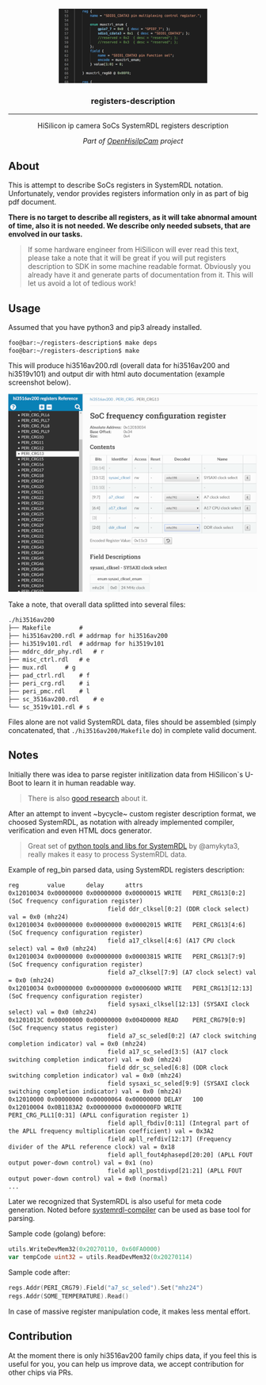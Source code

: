 <p align="center">
 <img src="images/systemrdl300.png" alt="registers-description-systemdrl">
</p>

<h3 align="center">registers-description</h3>

---

<p align="center">HiSilicon ip camera SoCs SystemRDL registers description</p>
<p align="center"><em>Part of <a href="https://www.openhisiipcam.org">OpenHisiIpCam</a> project</em></p>

## About

This is attempt to describe SoCs registers in SystemRDL notation. 
Unfortunately, vendor provides registers information only in as part of big pdf document.

**There is no target to describe all registers, as it will take abnormal amount of time, also it is not needed. 
We describe only needed subsets, that are envolved in our tasks.**

> If some hardware engineer from HiSilicon will ever read this text, please take a note
> that it will be great if you will put registers description to SDK in some machine readable format.
> Obviously you already have it and generate parts of documentation from it. 
> This will let us avoid a lot of tedious work!

## Usage

Assumed that you have python3 and pip3 already installed.

```console
foo@bar:~/registers-description$ make deps
foo@bar:~/registers-description$ make 
```

This will produce hi3516av200.rdl (overall data for hi3516av200 and hi3519v101) 
and output dir with html auto documentation (example screenshot below).

![sample html documentation](images/sample_html_docs.png)

Take a note, that overall data splitted into several files:

```shell
./hi3516av200
├── Makefile		# 
├── hi3516av200.rdl	# addrmap for hi3516av200
├── hi3519v101.rdl	# addrmap for hi3519v101
├── mddrc_ddr_phy.rdl	# r
├── misc_ctrl.rdl	# e 
├── mux.rdl		# g
├── pad_ctrl.rdl	# f
├── peri_crg.rdl	# i
├── peri_pmc.rdl	# l
├── sc_3516av200.rdl	# e
└── sc_3519v101.rdl	# s
```

Files alone are not valid SystemRDL data, files should be assembled (simply concatenated, that `./hi3516av200/Makefile` do) in complete valid document.

## Notes

Initially there was idea to parse register initilization data from HiSilicon`s U-Boot to learn it in human readable way. 
> There is also [good research](https://github.com/kakigate/hisi-initregtable-parser) about  it.

After an attempt to invent ~bycycle~ custom register description format, we choosed SystemRDL, 
as notation with already implemented compiler, verification and even HTML docs generator.

> Great set of [python tools and libs for SystemRDL](https://github.com/SystemRDL) by @amykyta3,
> really makes it easy to process SystemRDL data.

Example of reg_bin parsed data, using SystemRDL registers description:
```
reg        value      delay      attrs
0x12010034 0x00000000 0x00000000 0x00000015	WRITE	PERI_CRG13[0:2] (SoC frequency configuration register)
							field ddr_clksel[0:2] (DDR clock select) val = 0x0 (mhz24)
0x12010034 0x00000000 0x00000000 0x00002015	WRITE	PERI_CRG13[4:6] (SoC frequency configuration register)
							field a17_clksel[4:6] (A17 CPU clock select) val = 0x0 (mhz24)
0x12010034 0x00000000 0x00000000 0x00003815	WRITE	PERI_CRG13[7:9] (SoC frequency configuration register)
							field a7_clksel[7:9] (A7 clock select) val = 0x0 (mhz24)
0x12010034 0x00000000 0x00000000 0x0000600D	WRITE	PERI_CRG13[12:13] (SoC frequency configuration register)
							field sysaxi_clksel[12:13] (SYSAXI clock select) val = 0x0 (mhz24)
0x1201013C 0x00000000 0x00000000 0x004D0000	READ	PERI_CRG79[0:9] (SoC frequency status register)
							field a7_sc_seled[0:2] (A7 clock switching completion indicator) val = 0x0 (mhz24)
							field a17_sc_seled[3:5] (A17 clock switching completion indicator) val = 0x0 (mhz24)
							field ddr_sc_seled[6:8] (DDR clock switching completion indicator) val = 0x0 (mhz24)
							field sysaxi_sc_seled[9:9] (SYSAXI clock switching completion indicator) val = 0x0 (mhz24)
0x12010000 0x00000000 0x00000064 0x00000000	DELAY   100
0x12010004 0x0B1183A2 0x00000000 0x000000FD	WRITE	PERI_CRG_PLL1[0:31] (APLL configuration register 1)
							field apll_fbdiv[0:11] (Integral part of the APLL frequency multiplication coefficient) val = 0x3A2
							field apll_refdiv[12:17] (Frequency divider of the APLL reference clock) val = 0x18
							field apll_fout4phasepd[20:20] (APLL FOUT output power-down control) val = 0x1 (no)
							field apll_postdivpd[21:21] (APLL FOUT output power-down control) val = 0x0 (normal)
...
```

Later we recognized that SystemRDL is also useful for meta code generation. 
Noted before [systemrdl-compiler](https://github.com/SystemRDL/systemrdl-compiler) can be used as base tool for parsing.

Sample code (golang) before:
```go
utils.WriteDevMem32(0x20270110, 0x60FA0000)
var tempCode uint32 = utils.ReadDevMem32(0x20270114)
```

Sample code after:
```go
regs.Addr(PERI_CRG79).Field("a7_sc_seled").Set("mhz24")
regs.Addr(SOME_TEMPERATURE).Read()
```
In case of massive register manipulation code, it makes less mental effort.

## Contribution

At the moment there is only hi3516av200 family chips data, if you feel this is useful for you, you can help us improve data, we accept contribution for other chips via PRs.
